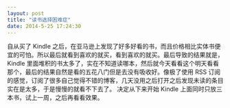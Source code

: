 ```yaml
---
layout: post
title: "读书选择困难症"
date: 2014-5-25 17:24:30
---
```

自从买了 Kindle 之后，在亚马逊上发现了好多好看的书，而且价格相比实体书便宜的可怕。所以最后就看到喜欢的就买，看到喜欢的就买。最后导致的结果就是，Kindle 里面堆积的书太多了，实在不知道读哪本，然后就今天看看这个明天看看那个，最后的结果自然是看的五花八门但是去没有吸收好。像极了使用 RSS 订阅的感觉，订阅了很多自己觉得不错的博客，几天没用之后打开之后发现未读的条目实在是太多，于是慢慢的就看不下去了。
决定从下来开始 Kindle 上面同时只放三本书，试上一周，之后再看看效果。